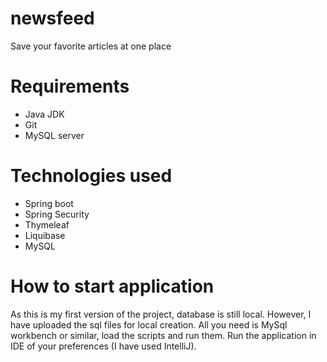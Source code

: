 # newsfeed
Save your favorite articles at one place

# Requirements
- Java JDK
- Git
- MySQL server

# Technologies used
- Spring boot
- Spring Security
- Thymeleaf
- Liquibase
- MySQL 

# How to start application
As this is my first version of the project, database is still local. 
However, I have uploaded the sql files for local creation. 
All you need is MySql workbench or similar, load the scripts and run them.
Run the application in IDE of your preferences (I have used IntelliJ).


